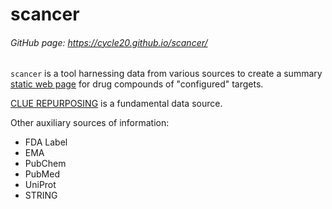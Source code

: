 # scancer

###### GitHub page: https://cycle20.github.io/scancer/


```scancer``` is a tool harnessing data from various sources to create a summary [static web page](https://cycle20.github.io/scancer/index.target.with.data.html) for drug compounds of "configured" targets.

[CLUE REPURPOSING](https://clue.io/repurposing-app) is a fundamental data source.

Other auxiliary sources of information:

* FDA Label
* EMA
* PubChem
* PubMed
* UniProt
* STRING
